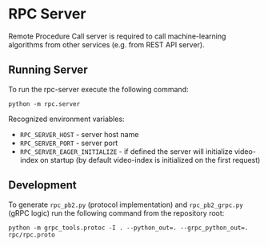 # RPC Server

Remote Procedure Call server is required to call machine-learning algorithms from
other services (e.g. from REST API server).

## Running Server

To run the rpc-server execute the following command:
```shell
python -m rpc.server
```

Recognized environment variables:
 * `RPC_SERVER_HOST` - server host name
 * `RPC_SERVER_PORT` - server port
 * `RPC_SERVER_EAGER_INITIALIZE` - if defined the server will initialize video-index on startup (by default video-index is initialized on the first request)

## Development

To generate `rpc_pb2.py` (protocol implementation) and `rpc_pb2_grpc.py` (gRPC logic) 
run the following command from the repository root:
```shell
python -m grpc_tools.protoc -I . --python_out=. --grpc_python_out=. rpc/rpc.proto
```
